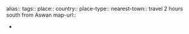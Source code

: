 alias::
tags::
place::
country::
place-type::
nearest-town:: travel 2 hours south from Aswan
map-url::

-